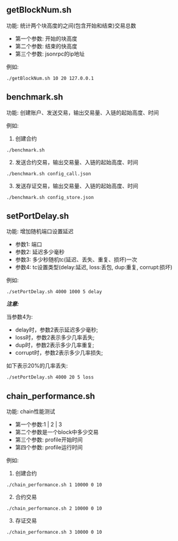 ## getBlockNum.sh

功能: 统计两个块高度的之间(包含开始和结束)交易总数 

* 第一个参数: 开始的块高度
* 第二个参数: 结束的快高度
* 第三个参数: jsonrpc的ip地址

例如:

```
./getBlockNum.sh 10 20 127.0.0.1
```

## benchmark.sh

功能: 创建账户、发送交易，输出交易量、入链的起始高度、时间

例如:

1. 创建合约

```
./benchmark.sh

```

2. 发送合约交易，输出交易量、入链的起始高度、时间

```
./benchmark.sh config_call.json
```

3. 发送存证交易，输出交易量、入链的起始高度、时间

```
./benchmark.sh config_store.json
```

## setPortDelay.sh

功能: 增加随机端口设置延迟 

* 参数1: 端口
* 参数2: 延迟多少毫秒
* 参数3: 多少秒随机tc(延迟、丢失、重复、损坏)一次 
* 参数4: tc设置类型(delay:延迟, loss:丢包, dup:重复, corrupt:损坏)

例如:

```
./setPortDelay.sh 4000 1000 5 delay
```

***注意:***

当参数4为:

* delay时，参数2表示延迟多少毫秒;
* loss时，参数2表示多少几率丢失;
* dup时，参数2表示多少几率重复;
* corrupt时，参数2表示多少几率损失;

如下表示20%的几率丢失:

```
./setPortDelay.sh 4000 20 5 loss
```

## chain_performance.sh

功能: chain性能测试

* 第一个参数:1 | 2 | 3
* 第二个参数是一个block中多少交易
* 第三个参数: profile开始时间
* 第四个参数: profile运行时间

例如:

1. 创建合约

```
./chain_performance.sh 1 10000 0 10
```

2. 合约交易

```
./chain_performance.sh 2 10000 0 10
```
3. 存证交易

```
./chain_performance.sh 3 10000 0 10
```